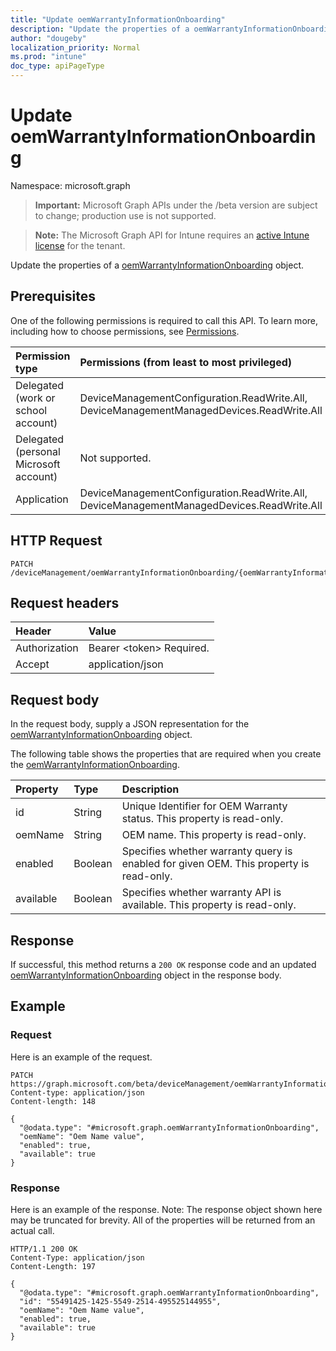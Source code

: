 ```yaml
---
title: "Update oemWarrantyInformationOnboarding"
description: "Update the properties of a oemWarrantyInformationOnboarding object."
author: "dougeby"
localization_priority: Normal
ms.prod: "intune"
doc_type: apiPageType
---
```


# Update oemWarrantyInformationOnboarding

Namespace: microsoft.graph

> **Important:** Microsoft Graph APIs under the /beta version are subject to change; production use is not supported.

> **Note:** The Microsoft Graph API for Intune requires an [active Intune license](https://go.microsoft.com/fwlink/?linkid=839381) for the tenant.

Update the properties of a [oemWarrantyInformationOnboarding](../resources/intune-devices-oemwarrantyinformationonboarding.md) object.

## Prerequisites
One of the following permissions is required to call this API. To learn more, including how to choose permissions, see [Permissions](/graph/permissions-reference).

|Permission type|Permissions (from least to most privileged)|
|:---|:---|
|Delegated (work or school account)|DeviceManagementConfiguration.ReadWrite.All, DeviceManagementManagedDevices.ReadWrite.All|
|Delegated (personal Microsoft account)|Not supported.|
|Application|DeviceManagementConfiguration.ReadWrite.All, DeviceManagementManagedDevices.ReadWrite.All|

## HTTP Request
<!-- {
  "blockType": "ignored"
}
-->
``` http
PATCH /deviceManagement/oemWarrantyInformationOnboarding/{oemWarrantyInformationOnboardingId}
```

## Request headers
|Header|Value|
|:---|:---|
|Authorization|Bearer &lt;token&gt; Required.|
|Accept|application/json|

## Request body
In the request body, supply a JSON representation for the [oemWarrantyInformationOnboarding](../resources/intune-devices-oemwarrantyinformationonboarding.md) object.

The following table shows the properties that are required when you create the [oemWarrantyInformationOnboarding](../resources/intune-devices-oemwarrantyinformationonboarding.md).

|Property|Type|Description|
|:---|:---|:---|
|id|String|Unique Identifier for OEM Warranty status. This property is read-only.|
|oemName|String|OEM name. This property is read-only.|
|enabled|Boolean|Specifies whether warranty query is enabled for given OEM. This property is read-only.|
|available|Boolean|Specifies whether warranty API is available. This property is read-only.|



## Response
If successful, this method returns a `200 OK` response code and an updated [oemWarrantyInformationOnboarding](../resources/intune-devices-oemwarrantyinformationonboarding.md) object in the response body.

## Example

### Request
Here is an example of the request.
``` http
PATCH https://graph.microsoft.com/beta/deviceManagement/oemWarrantyInformationOnboarding/{oemWarrantyInformationOnboardingId}
Content-type: application/json
Content-length: 148

{
  "@odata.type": "#microsoft.graph.oemWarrantyInformationOnboarding",
  "oemName": "Oem Name value",
  "enabled": true,
  "available": true
}
```

### Response
Here is an example of the response. Note: The response object shown here may be truncated for brevity. All of the properties will be returned from an actual call.
``` http
HTTP/1.1 200 OK
Content-Type: application/json
Content-Length: 197

{
  "@odata.type": "#microsoft.graph.oemWarrantyInformationOnboarding",
  "id": "55491425-1425-5549-2514-495525144955",
  "oemName": "Oem Name value",
  "enabled": true,
  "available": true
}
```





